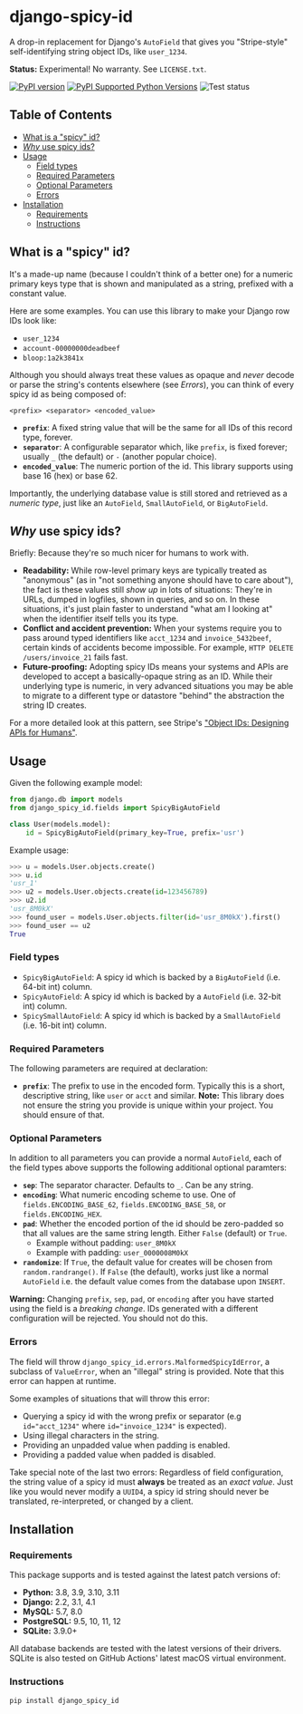 # django-spicy-id

A drop-in replacement for Django's `AutoField` that gives you "Stripe-style" self-identifying string object IDs, like `user_1234`.

**Status:** Experimental! No warranty. See `LICENSE.txt`.

[![PyPI version](https://badge.fury.io/py/django-spicy-id.svg)](https://badge.fury.io/py/django-spicy-id)
[![PyPI Supported Python Versions](https://img.shields.io/pypi/pyversions/django-spicy-id.svg)](https://pypi.python.org/pypi/django-spicy-id/) ![Test status](https://github.com/mik3y/django-spicy-id/actions/workflows/test.yml/badge.svg)

## Table of Contents

<!-- START doctoc generated TOC please keep comment here to allow auto update -->
<!-- DON'T EDIT THIS SECTION, INSTEAD RE-RUN doctoc TO UPDATE -->

- [What is a "spicy" id?](#what-is-a-spicy-id)
- [_Why_ use spicy ids?](#_why_-use-spicy-ids)
- [Usage](#usage)
  - [Field types](#field-types)
  - [Required Parameters](#required-parameters)
  - [Optional Parameters](#optional-parameters)
  - [Errors](#errors)
- [Installation](#installation)
  - [Requirements](#requirements)
  - [Instructions](#instructions)

<!-- END doctoc generated TOC please keep comment here to allow auto update -->

## What is a "spicy" id?

It's a made-up name (because I couldn't think of a better one) for a numeric primary keys type that is shown and manipulated as a string, prefixed with a constant value.

Here are some examples. You can use this library to make your Django row IDs look like:

- `user_1234`
- `account-00000000deadbeef`
- `bloop:1a2k3841x`

Although you should always treat these values as opaque and _never_ decode or parse the string's contents elsewhere (see _Errors_), you can think of every spicy id as being composed of:

```
<prefix> <separator> <encoded_value>
```

- **`prefix`**: A fixed string value that will be the same for all IDs of this record type, forever.
- **`separator`**: A configurable separator which, like `prefix`, is fixed forever; usually `_` (the default) or `-` (another popular choice).
- **`encoded_value`**: The numeric portion of the id. This library supports using base 16 (hex) or base 62.

Importantly, the underlying database value is still stored and retrieved as a _numeric type_, just like an `AutoField`, `SmallAutoField`, or `BigAutoField`.

## _Why_ use spicy ids?

Briefly: Because they're so much nicer for humans to work with.

- **Readability:** While row-level primary keys are typically treated as "anonymous" (as in "not something anyone should have to care about"), the fact is these values still _show up_ in lots of situations: They're in URLs, dumped in logfiles, shown in queries, and so on. In these situations, it's just plain faster to understand "what am I looking at" when the identifier itself tells you its type.
- **Conflict and accident prevention:** When your systems require you to pass around typed identifiers like `acct_1234` and `invoice_5432beef`, certain kinds of accidents become impossible. For example, `HTTP DELETE /users/invoice_21` fails fast.
- **Future-proofing:** Adopting spicy IDs means your systems and APIs are developed to accept a basically-opaque string as an ID. While their underlying type is numeric, in very advanced situations you may be able to migrate to a different type or datastore "behind" the abstraction the string ID creates.

For a more detailed look at this pattern, see Stripe's ["Object IDs: Designing APIs for Humans"](https://dev.to/stripe/designing-apis-for-humans-object-ids-3o5a).

## Usage

Given the following example model:

```py
from django.db import models
from django_spicy_id.fields import SpicyBigAutoField

class User(models.model):
    id = SpicyBigAutoField(primary_key=True, prefix='usr')
```

Example usage:

```py
>>> u = models.User.objects.create()
>>> u.id
'usr_1'
>>> u2 = models.User.objects.create(id=123456789)
>>> u2.id
'usr_8M0kX'
>>> found_user = models.User.objects.filter(id='usr_8M0kX').first()
>>> found_user == u2
True
```

### Field types

- `SpicyBigAutoField`: A spicy id which is backed by a `BigAutoField` (i.e. 64-bit int) column.
- `SpicyAutoField`: A spicy id which is backed by a `AutoField` (i.e. 32-bit int) column.
- `SpicySmallAutoField`: A spicy id which is backed by a `SmallAutoField` (i.e. 16-bit int) column.

### Required Parameters

The following parameters are required at declaration:

* **`prefix`**: The prefix to use in the encoded form. Typically this is a short, descriptive string, like `user` or `acct` and similar. **Note:** This library does not ensure the string you provide is unique within your project. You should ensure of that.

### Optional Parameters

In addition to all parameters you can provide a normal `AutoField`, each of the field types above supports the following additional optional paramters:

- **`sep`**: The separator character. Defaults to `_`. Can be any string.
- **`encoding`**: What numeric encoding scheme to use. One of `fields.ENCODING_BASE_62`, `fields.ENCODING_BASE_58`, or `fields.ENCODING_HEX`.
- **`pad`**: Whether the encoded portion of the id should be zero-padded so that all values are the same string length. Either `False` (default) or `True`.
  - Example without padding: `user_8M0kX`
  - Example with padding: `user_0000008M0kX`
- **`randomize`**: If `True`, the default value for creates will be chosen from `random.randrange()`. If `False` (the default), works just like a normal `AutoField` i.e. the default value comes from the database upon `INSERT`.

**Warning:** Changing `prefix`, `sep`, `pad`, or `encoding` after you have started using the field is a _breaking change_. IDs generated with a different configuration will be rejected. You should not do this.

### Errors

The field will throw `django_spicy_id.errors.MalformedSpicyIdError`, a subclass of `ValueError`, when an "illegal" string is provided. Note that this error can happen at runtime.

Some examples of situations that will throw this error:

* Querying a spicy id with the wrong prefix or separator (e.g `id="acct_1234"` where `id="invoice_1234"` is expected).
* Using illegal characters in the string.
* Providing an unpadded value when padding is enabled.
* Providing a padded value when padded is disabled.

Take special note of the last two errors: Regardless of field configuration, the string value of a spicy id must **always** be treated as an _exact value_. Just like you would never modify a `UUID4`, a spicy id string should never be translated, re-interpreted, or changed by a client.

## Installation

### Requirements

This package supports and is tested against the latest patch versions of:

- **Python:** 3.8, 3.9, 3.10, 3.11
- **Django:** 2.2, 3.1, 4.1
- **MySQL:** 5.7, 8.0
- **PostgreSQL:** 9.5, 10, 11, 12
- **SQLite:** 3.9.0+

All database backends are tested with the latest versions of their drivers. SQLite is also tested on GitHub Actions' latest macOS virtual environment.

### Instructions

```
pip install django_spicy_id
```
